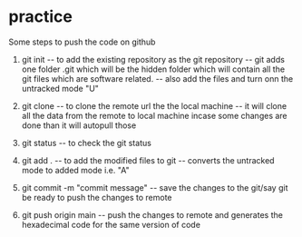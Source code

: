 # practice

Some steps to push the code on github 
1. git init -- to add the existing repository as the git repository
            -- git adds one folder .git which will be the hidden folder which will contain all the git files which are software related.
            -- also add the files and turn onn the untracked mode "U"

2. git clone <HTTP URL> -- to clone the remote url the the local machine 
                        -- it will clone all the data from the remote to local machine incase some changes are done than it will autopull those 

3. git status -- to check the git status 

4. git add . -- to add the modified files to git
             -- converts the untracked mode to added mode i.e. "A"

5. git commit -m "commit message" -- save the changes to the git/say git be ready to push the changes to remote 

6. git push origin main -- push the changes to remote and generates the hexadecimal code for the same version of code 
